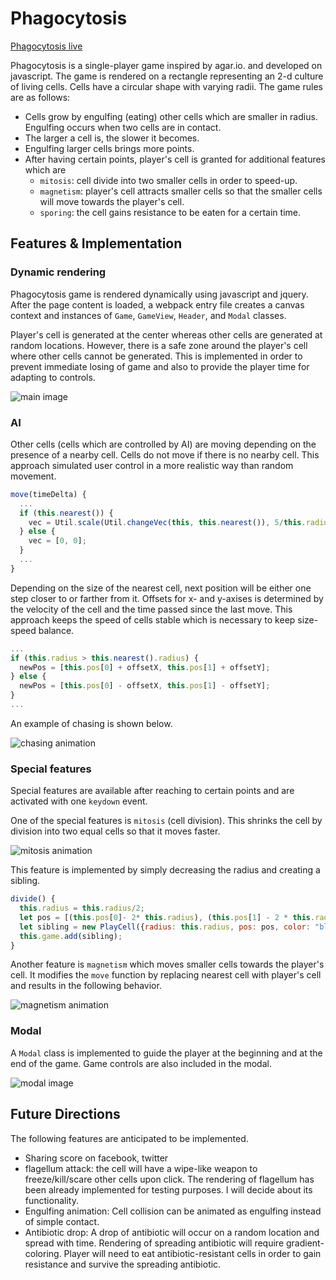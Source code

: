 # Phagocytosis

[Phagocytosis live][live]

[live]: http://hcoban.github.io/phagocytosis

Phagocytosis is a single-player game inspired by agar.io. and developed on javascript. The game is rendered on a rectangle representing an 2-d culture of living cells. Cells have a circular shape with varying radii. The game rules are as follows:

- Cells grow by engulfing (eating) other cells which are smaller in radius. Engulfing occurs when two cells are in contact.
- The larger a cell is, the slower it becomes.
- Engulfing larger cells brings more points.
- After having certain points, player's cell is granted for additional features which are
  - `mitosis`: cell divide into two smaller cells in order to speed-up.
  - `magnetism`: player's cell attracts smaller cells so that the smaller cells will move towards the player's cell.
  - `sporing`: the cell gains resistance to be eaten for a certain time.

## Features & Implementation

### Dynamic rendering

Phagocytosis game is rendered dynamically using javascript and jquery. After the page content is loaded, a webpack entry file creates a canvas context and instances of `Game`, `GameView`, `Header`, and `Modal` classes.

Player's cell is generated at the center whereas other cells are generated at random locations. However, there is a safe zone around the player's cell where other cells cannot be generated. This is implemented in order to prevent immediate losing of game and also to provide the player time for adapting to controls.

![main image](docs/wireframes/main.png)

### AI

Other cells (cells which are controlled by AI) are moving depending on the presence of a nearby cell. Cells do not move if there is no nearby cell. This approach simulated user control in a more realistic way than random movement.

```javascript
move(timeDelta) {
  ...
  if (this.nearest()) {
    vec = Util.scale(Util.changeVec(this, this.nearest()), 5/this.radius);
  } else {
    vec = [0, 0];
  }
  ...
}
```

Depending on the size of the nearest cell, next position will be either one step closer to or farther from it. Offsets for x- and y-axises is determined by the velocity of the cell and the time passed since the last move. This approach keeps the speed of cells stable which is necessary to keep size-speed balance.

```javascript
...
if (this.radius > this.nearest().radius) {
  newPos = [this.pos[0] + offsetX, this.pos[1] + offsetY];
} else {
  newPos = [this.pos[0] - offsetX, this.pos[1] - offsetY];
}
...
```

An example of chasing is shown below.

![chasing animation](docs/wireframes/chasing_cell.gif)

### Special features

Special features are available after reaching to certain points and are activated with one `keydown` event.    

One of the special features is `mitosis` (cell division). This shrinks the cell by division into two equal cells so that it moves faster.

![mitosis animation](docs/wireframes/mitosis.gif)

This feature is implemented by simply decreasing the radius and creating a sibling.

```javascript
divide() {
  this.radius = this.radius/2;
  let pos = [(this.pos[0]- 2* this.radius), (this.pos[1] - 2 * this.radius)];
  let sibling = new PlayCell({radius: this.radius, pos: pos, color: "black", game: this.game});
  this.game.add(sibling);
}
```

Another feature is `magnetism` which moves smaller cells towards the player's cell. It modifies the `move` function by replacing nearest cell with player's cell and results in the following behavior.

![magnetism animation](docs/wireframes/magnetism.gif)

### Modal

A `Modal` class is implemented to guide the player at the beginning and at the end of the game. Game controls are also included in the modal.

![modal image](docs/wireframes/modal.png)

## Future Directions

The following features are anticipated to be implemented.
- Sharing score on facebook, twitter
- flagellum attack: the cell will have a wipe-like weapon to freeze/kill/scare other cells upon click. The rendering of flagellum has been already implemented for testing purposes. I will decide about its functionality.
- Engulfing animation: Cell collision can be animated as engulfing instead of simple contact.
- Antibiotic drop: A drop of antibiotic will occur on a random location and spread with time. Rendering of spreading antibiotic will require gradient-coloring. Player will need to eat antibiotic-resistant cells in order to gain resistance and survive the spreading antibiotic.
